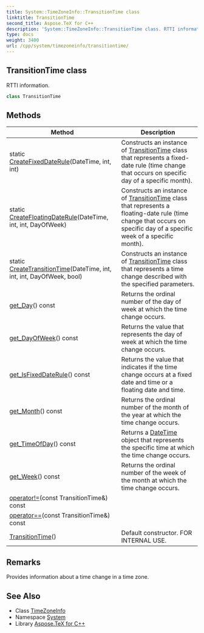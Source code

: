 ```yaml
---
title: System::TimeZoneInfo::TransitionTime class
linktitle: TransitionTime
second_title: Aspose.TeX for C++
description: 'System::TimeZoneInfo::TransitionTime class. RTTI information in C++.'
type: docs
weight: 3400
url: /cpp/system/timezoneinfo/transitiontime/
---
```

## TransitionTime class


RTTI information.

```cpp
class TransitionTime
```

## Methods

| Method | Description |
| --- | --- |
| static [CreateFixedDateRule](./createfixeddaterule/)(DateTime, int, int) | Constructs an instance of [TransitionTime](./) class that represents a fixed-date rule (time change that occurs on specific day of a specific month). |
| static [CreateFloatingDateRule](./createfloatingdaterule/)(DateTime, int, int, DayOfWeek) | Constructs an instance of [TransitionTime](./) class that represents a floating-date rule (time change that occurs on specific day of a specific week of a specific month). |
| static [CreateTransitionTime](./createtransitiontime/)(DateTime, int, int, int, DayOfWeek, bool) | Constructs an instance of [TransitionTime](./) class that represents a time change described with the specified parameters. |
| [get_Day](./get_day/)() const | Returns the ordinal number of the day of week at which the time change occurs. |
| [get_DayOfWeek](./get_dayofweek/)() const | Returns the value that represents the day of week at which the time change occurs. |
| [get_IsFixedDateRule](./get_isfixeddaterule/)() const | Returns the value that indicates if the time change occurs at a fixed date and time or a floating date and time. |
| [get_Month](./get_month/)() const | Returns the ordinal number of the month of the year at which the time change occurs. |
| [get_TimeOfDay](./get_timeofday/)() const | Returns a [DateTime](../../datetime/) object that represents the specific time at which the time change occurs. |
| [get_Week](./get_week/)() const | Returns the ordinal number of the week of the month at which the time change occurs. |
| [operator!=](./operator!=/)(const TransitionTime\&) const |  |
| [operator==](./operator==/)(const TransitionTime\&) const |  |
| [TransitionTime](./transitiontime/)() | Default constructor. FOR INTERNAL USE. |
## Remarks


Provides information about a time change in a time zone. 
## See Also

* Class [TimeZoneInfo](../)
* Namespace [System](../../)
* Library [Aspose.TeX for C++](../../../)
